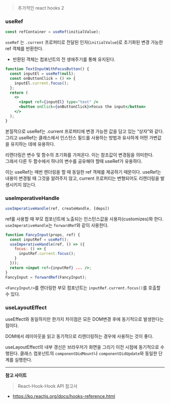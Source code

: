 >추가적인 react hooks 2

### useRef
```jsx
const refContainer = useRef(initialValue);
```
`useRef` 는 `.current` 프로퍼티로 전달된 인자(`initialValue`)로 초기화된 변경 가능한 ref 객체를 반환한다.

* 반환된 객체는 컴포넌트의 전 생애주기를 통해 유지된다.
```jsx
function TextInputWithFocusButton() {
  const inputEl = useRef(null);
  const onButtonClick = () => {
    inputEl.current.focus();
  };
  return (
    <>
      <input ref={inputEl} type="text" />
      <button onClick={onButtonClick}>Focus the input</button>
    </>
  );
}
```
본질적으로 useRef는 .current 프로퍼티에 변경 가능한 값을 담고 있는 “상자”와 같다. 그리고 useRef는 클래스에서 인스턴스 필드를 사용하는 방법과 유사하게 어떤 가변값을 유지하는 데에 유용하다.

리랜더링은 변수 및 함수의 초기화를 가져온다. 이는 참조값이 변경됨을 의미한다.
<br>그래서 다른 두 함수에서 하나의 변수를 공유해야 할때 useRef가 유용하다.

이는 useRef는 매번 렌더링을 할 때 동일한 ref 객체를 제공하기 때문이다.
useRef는 내용이 변경될 때 그것을 알려주지 않고, current 프로퍼티는 변형되어도 리렌더링을 발생시키지 않는다.

### useImperativeHandle
```jsx
useImperativeHandle(ref, createHandle, [deps])
```
ref를 사용할 때 부모 컴포넌트에 노출되는 인스턴스값을 사용자(customizes)화 한다. `useImperativeHandle`는 `forwardRef`와 같이 사용한다.
```jsx
function FancyInput(props, ref) {
  const inputRef = useRef();
  useImperativeHandle(ref, () => ({
    focus: () => {
      inputRef.current.focus();
    }
  }));
  return <input ref={inputRef} ... />;
}
FancyInput = forwardRef(FancyInput);
```
`<FancyInput/>`를 랜더링한 부모 컴포넌트는 `inputRef.current.focus()`를 호출할 수 있다.

### useLayoutEffect
useEffect와 동일하지만 한가지 차이점은 모든 DOM변경 후에 동기적으로 발생한다는 점이다. 

DOM에서 레이아웃을 읽고 동기적으로 리렌더링하는 경우에 사용하는 것이 좋다. 

useLayoutEffect의 내부 갱신은 브라우저가 화면을 그리기 이전 시점에 동기적으로 수행된다. 클래스 컴포넌트의 `componentDidMount`나 `componentDidUpdate`와 동일한 단계를 실행한다.

___
**참고 사이트**
>React-Hook-Hook API 참고서
* https://ko.reactjs.org/docs/hooks-reference.html